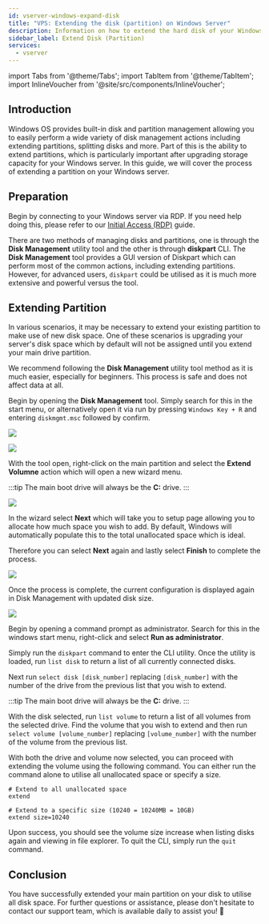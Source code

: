 ```yaml
---
id: vserver-windows-expand-disk
title: "VPS: Extending the disk (partition) on Windows Server"
description: Information on how to extend the hard disk of your Windows VPS from ZAP-Hosting 
sidebar_label: Extend Disk (Partition)
services:
  - vserver
---
```


import Tabs from '@theme/Tabs';
import TabItem from '@theme/TabItem';
import InlineVoucher from '@site/src/components/InlineVoucher';

## Introduction

Windows OS provides built-in disk and partition management allowing you to easily perform a wide variety of disk management actions including extending partitions, splitting disks and more. Part of this is the ability to extend partitions, which is particularly important after upgrading storage capacity for your Windows server. In this guide, we will cover the process of extending a partition on your Windows server.

<InlineVoucher />

## Preparation

Begin by connecting to your Windows server via RDP. If you need help doing this, please refer to our [Initial Access (RDP)](vserver-windows-userdp.md) guide.

There are two methods of managing disks and partitions, one is through the **Disk Management** utility tool and the other is through **diskpart** CLI. The **Disk Management** tool provides a GUI version of Diskpart which can perform most of the common actions, including extending partitions. However, for advanced users, `diskpart` could be utilised as it is much more extensive and powerful versus the tool.

## Extending Partition

In various scenarios, it may be necessary to extend your existing partition to make use of new disk space. One of these scenarios is upgrading your server's disk space which by default will not be assigned until you extend your main drive partition.

We recommend following the **Disk Management** utility tool method as it is much easier, especially for beginners. This process is safe and does not affect data at all.

<Tabs>
<TabItem value="disk-management" label="Via Disk Management (GUI)" default>

Begin by opening the **Disk Management** tool. Simply search for this in the start menu, or alternatively open it via run by pressing `Windows Key + R` and entering `diskmgmt.msc` followed by confirm.

![](https://screensaver01.zap-hosting.com/index.php/s/xfMexYdrJMr3L6Y/preview)

![](https://screensaver01.zap-hosting.com/index.php/s/gKjkst3H89knLFa/preview)

With the tool open, right-click on the main partition and select the **Extend Volumne** action which will open a new wizard menu.

:::tip
The main boot drive will always be the **C:** drive.
:::

![](https://screensaver01.zap-hosting.com/index.php/s/nWMStW6T74SrrRe/preview)

In the wizard select **Next** which will take you to setup page allowing you to allocate how much space you wish to add. By default, Windows will automatically populate this to the total unallocated space which is ideal.

Therefore you can select **Next** again and lastly select **Finish** to complete the process.

![](https://screensaver01.zap-hosting.com/index.php/s/MwRFS8eCHoqBSNt/download)

Once the process is complete, the current configuration is displayed again in Disk Management with updated disk size.

![](https://screensaver01.zap-hosting.com/index.php/s/M46ca4FkeG42AZz/preview)

</TabItem>

<TabItem value="diskpart" label="Via Diskpart (CLI)">

Begin by opening a command prompt as administrator. Search for this in the windows start menu, right-click and select **Run as administrator**.

Simply run the `diskpart` command to enter the CLI utility. Once the utility is loaded, run `list disk` to return a list of all currently connected disks.

Next run `select disk [disk_number]` replacing `[disk_number]` with the number of the drive from the previous list that you wish to extend.

:::tip
The main boot drive will always be the **C:** drive.
:::

With the disk selected, run `list volume` to return a list of all volumes from the selected drive. Find the volume that you wish to extend and then run `select volume [volume_number]` replacing `[volume_number]` with the number of the volume from the previous list.

With both the drive and volume now selected, you can proceed with extending the volume using the following command. You can either run the command alone to utilise all unallocated space or specify a size.
```
# Extend to all unallocated space
extend

# Extend to a specific size (10240 = 10240MB = 10GB)
extend size=10240
```

Upon success, you should see the volume size increase when listing disks again and viewing in file explorer. To quit the CLI, simply run the `quit` command.

</TabItem>
</Tabs>

## Conclusion

You have successfully extended your main partition on your disk to utilise all disk space. For further questions or assistance, please don't hesitate to contact our support team, which is available daily to assist you! 🙂

<InlineVoucher />
